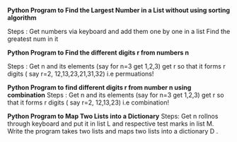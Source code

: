 **Python Program to Find the Largest Number in a List without using sorting algorithm** 

Steps : Get numbers via keyboard and add them one by one in a list 
        Find the greatest num in it
        
**Python Program to Find the different digits r from  numbers n** 

Steps :  Get n and its elements (say for n=3 get 1,2,3)
         get r so that it forms r digits ( say r=2, 12,13,23,21,31,32) i.e permuations!
         
 **Python Program  to find different digits r from number n using combination**
 Steps :  Get n and its elements (say for n=3 get 1,2,3)
         get r so that it forms r digits ( say r=2, 12,13,23) i.e combination!

**Python Program to Map Two Lists into a Dictionary**
Steps: Get n rollnos through keyboard and put it in list L and respective test marks in list M.
Write the program takes two lists and maps two lists into a dictionary D .
